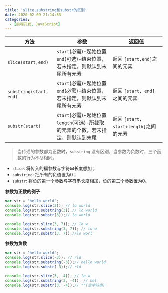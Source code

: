 ```yaml
---
title: 'slice,substring和substr的区别'
date: 2020-02-09 21:14:53
categories:
  - [前端开发, JavaScript]
---
```


| 方法                    | 参数                                                         | 返回值                                 |
| ----------------------- | ------------------------------------------------------------ | -------------------------------------- |
| `slice(start,end)`      | `start`(必需)-起始位置<br />`end`(可选)-结束位置，若未指定，则默认到末尾所有元素 | 返回 `[start,end]`之间的元素           |
| `substring(start, end)` | `start`(必需)-起始位置<br />`end`(必需)-结束位置，若未指定，则默认到末尾所有元素 | 返回 `[start, end]` 之间的元素         |
| `substr(start)`         | `start`(必需)-起始位置<br />`length`(可选)-所截取的元素的个数，若未指定，则默认到末尾 | 返回 `[start, start+length]`之间的元素 |

<!--more-->

> 当传递的参数都为正数时，`substring` 没有区别，当参数为负数时，三个函数的行为不尽相同。

- `slice`: 将传入的福参数与字符串长度想加；
- `substring`: 把所有的负值置为0；
- `substr`: 将负的第一个参数与字符串长度相加，负的第二个参数置为0。

**参数为正数的例子**

```js
var str = 'hello world';
console.log(str.slice(3)); // lo world
console.log(str.substring(3));// lo world
console.log(str.substr(3));// lo world

console.log(str.slice(3, 7)); // lo w
console.log(str.substring(3, 7)); // lo w
console.log(str.substr(3, 7));//lo worl
```

**参数为负数**

```js
var str = 'hello world';
console.log(str.slice(-3)); // rld
console.log(str.substring(-3));// hello world
console.log(str.substr(-3));// rld

console.log(str.slice(3, -4)); // lo w
console.log(str.substring(3, -4)); // hel
console.log(str.substr(3, -4));// ""(空字符串)
```
